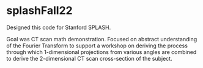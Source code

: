 # splashFall22
Designed this code for Stanford SPLASH.

Goal was CT scan math demonstration.
Focused on abstract understanding of the Fourier Transform to support a workshop on deriving the process through which 1-dimensional projections from various angles are combined to derive the 2-dimensional CT scan cross-section of the subject.
